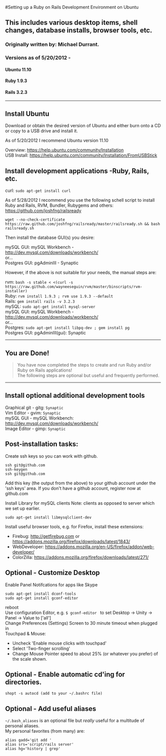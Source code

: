 #Setting up a Ruby on Rails Development Environment on Ubuntu  

## This includes various desktop items, shell changes, database installs, browser tools, etc.

### Originally written by: Michael Durrant.
### Versions as of 5/20/2012 -
#### Ubuntu 11.10
#### Ruby   1.9.3
#### Rails  3.2.3

---

## Install Ubuntu

Download or obtain the desired version of Ubuntu and either burn onto a CD or copy to a USB drive and install it.  

As of 5/20/2012 I recommend Ubuntu version 11.10

  Overview:    <https://help.ubuntu.com/community/Installation>  
  USB Install: <https://help.ubuntu.com/community/Installation/FromUSBStick>

## Install development applications -Ruby, Rails, etc.

  curl: `sudo apt-get install curl`  

  As of 5/28/2012 I recommend you use the following schell script to install Ruby and Rails, RVM, Bundler, Rubygems and others: <https://github.com/joshfng/railsready>  

    wget --no-check-certificate https://raw.github.com/joshfng/railsready/master/railsready.sh && bash railsready.sh  

  Then install the database GUI(s) you desire:

  mySQL GUI: mySQL Workbench - <http://dev.mysql.com/downloads/workbench/>  
  or...  
  Postgres GUI: pgAdminIII - Synaptic


  However, if the above is not suitable for your needs, the manual steps are:

  rvm: `bash -s stable < <(curl -s https://raw.github.com/wayneeseguin/rvm/master/binscripts/rvm-installer)`  
  Ruby: `rvm install 1.9.3 ; rvm use 1.9.3 --default`  
  Rails: `gem install rails -v 3.2.3`  
  mySQL: `sudo apt-get install mysql-server`  
  mySQL GUI: mySQL Workbench - <http://dev.mysql.com/downloads/workbench/>  
  or...  
  Postgres: `sudo apt-get install libpq-dev ; gem install pg`  
  Postgres GUI: pgAdminIII(gui): Synaptic

---
## You are Done!

> You have now completed the steps to create and run Ruby and/or Ruby on Rails applications!  
> The following steps are optional but useful and frequently performed.

---

## Install optional additional development tools

  Graphical git - gitg: `Synaptic`  
  Vim Editor - gvim: `Synaptic`  
  mySQL GUI - mySQL Workbench: <http://dev.mysql.com/downloads/workbench/>  
  Image Editor - gimp: `Synaptic`

## Post-installation tasks:

  Create ssh keys so you can work with github.

    ssh git@github.com
    ssh-keygen 
    ssh git@github.com

  Add this key (the output from the above) to your github account under the 'ssh keys' area.  If you don't have a github account, register now at github.com

  Install Library for mySQL clients
  Note: clients as opposed to server which we set up earlier.

    sudo apt-get install libmysqlclient-dev

  Install useful browser tools, e.g. for Firefox, install these extensions:  

  - Firebug: <http://getfirebug.com> or <https://addons.mozilla.org/firefox/downloads/latest/1843/>
  - WebDeveloper: <https://addons.mozilla.org/en-US/firefox/addon/web-developer/>
  - ColorZilla: <https://addons.mozilla.org/firefox/downloads/latest/271/>

## Optional - Customize Desktop

  Enable Panel Notifcations for apps like Skype  

    sudo apt-get install dconf-tools  
    sudo apt-get install gconf-editor  
  reboot  
  Use configuration Editor, e.g. `$ gconf-editor ` to set Desktop -> Unity ->  Panel -> Value to ['all']  
  Change Preferences (Settings) Screen to 30 minute timeout when plugged in  
  Touchpad  & Mouse:

  - Uncheck 'Enable mouse clicks with touchpad'  
  - Select 'Two-finger scrolling'  
  - Change Mouse Pointer speed to about 25% (or whatever you prefer) of the scale shown.

## Optional - Enable automatic cd'ing for directories.

    shopt -s autocd (add to your ~/.bashrc file)

## Optional - Add useful aliases

  `~/.bash_aliases` is an optional file but _really_ useful for a multitude of personal aliases.  
  My personal favorites (from many) are:

    alias gadd='git add '  
    alias srs='script/rails server'  
    alias hg='history | grep'

